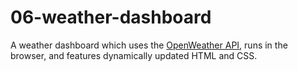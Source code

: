 # 06-weather-dashboard
A weather dashboard which uses the [OpenWeather API](https://openweathermap.org/api), runs in the browser, and features dynamically updated HTML and CSS.
